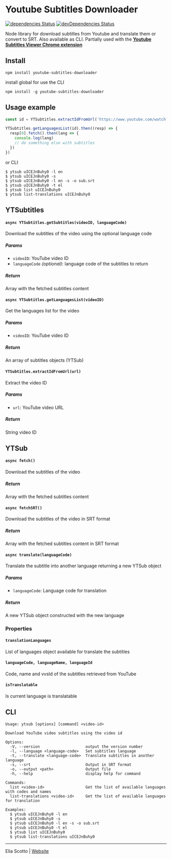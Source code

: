 # Youtube Subtitles Downloader

[![dependencies Status](https://david-dm.org/elias94/youtube-subtitles-downloader/status.svg)](https://david-dm.org/elias94/youtube-subtitles-downloader)
[![devDependencies Status](https://david-dm.org/elias94/youtube-subtitles-downloader/dev-status.svg)](https://david-dm.org/elias94/youtube-subtitles-downloader?type=dev)

Node library for download subtitles from Youtube and translate them or convert to SRT. Also available as CLI.
Partially used with the **[Youtube Subtitles Viewer Chrome extension](https://chrome.google.com/webstore/detail/youtube-subtitles-viewer/ljblecifcbmcdjbabhimddlladlkfdfg)**

## Install 

```
npm install youtube-subtitles-downloader
```

install global for use the CLI

```
npm install -g youtube-subtitles-downloader
```

## Usage example

```javascript
const id = YTSubtitles.extractIdFromUrl('https://www.youtube.com/watch?v=vG-QZOTc5_Q')

YTSubtitles.getLanguagesList(id).then((resp) => {
  resp[0].fetch().then(lang => {
    console.log(lang)
    // do something else with subtitles
  })
})
```
or CLI
```
$ ytsub uICEJnBuhy0 -l en
$ ytsub uICEJnBuhy0 -s
$ ytsub uICEJnBuhy0 -l en -s -o sub.srt
$ ytsub uICEJnBuhy0 -t el
$ ytsub list uICEJnBuhy0
$ ytsub list-translations uICEJnBuhy0
```

## YTSubtitles

#### `async YTSubtitles.getSubtitles(videoID, languageCode)`

Download the subtitles of the video using the optional language code

##### Params

- `videoID`: YouTube video ID
- `languageCode` *(optional)*: language code of the subtitles to return

##### Return

Array with the fetched subtitles content

#### `async YTSubtitles.getLanguagesList(videoID)`

Get the languages list for the video

##### Params

- `videoID`: YouTube video ID

##### Return

An array of subtitles objects (YTSub)

#### `YTSubtitles.extractIdFromUrl(url)`

Extract the video ID

##### Params

- `url`: YouTube video URL

##### Return

String video ID

## YTSub

#### `async fetch()`

Download the subtitles of the video

##### Return

Array with the fetched subtitles content

#### `async fetchSRT()`

Download the subtitles of the video in SRT format

##### Return

Array with the fetched subtitles content in SRT format

#### `async translate(languageCode)`

Translate the subtitle into another language returning a new YTSub object

##### Params

- `languageCode`: Language code for translation

##### Return

A new YTSub object constructed with the new language

### Properties

#### `translationLanguages`

List of languages object available for translate the subtitles

#### `languageCode, languageName, languageId`

Code, name and vvsId of the subtitles retrieved from YouTube

#### `isTranslatable`

Is current language is translatable

## CLI

```
Usage: ytsub [options] [command] <video-id>

Download YouTube video subtitles using the video id

Options:
  -V, --version                    output the version number
  -l, --language <language-code>   Set subtitles language
  -t, --translate <language-code>  Translate subtitles in another language
  -s, --srt                        Output in SRT format
  -o, --output <path>              Output file
  -h, --help                       display help for command

Commands:
  list <video-id>                  Get the list of available languages with codes and names
  list-translations <video-id>     Get the list of available languages for translation

Examples:
  $ ytsub uICEJnBuhy0 -l en
  $ ytsub uICEJnBuhy0 -s
  $ ytsub uICEJnBuhy0 -l en -s -o sub.srt
  $ ytsub uICEJnBuhy0 -t el
  $ ytsub list uICEJnBuhy0
  $ ytsub list-translations uICEJnBuhy0
```
---

Elia Scotto | [Website](https://www.eliascotto.com)
